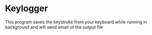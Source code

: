 # Keylogger
This program saves the keystroke from your keyboard while running in background and will send email of the output file 
